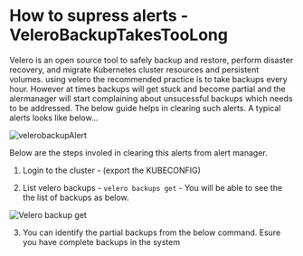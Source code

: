 # How to supress alerts - VeleroBackupTakesTooLong

Velero is an open source tool to safely backup and restore, perform disaster recovery, and migrate Kubernetes cluster resources and persistent volumes. using velero the recommended practice is to take backups every hour. However at times backups will get stuck and become partial and the alermanager will start complaining about unsucessful backups which needs to be addressed. The below guide helps in clearing such alerts. A typical alerts looks like below...

![velerobackupAlert](https://user-images.githubusercontent.com/29113813/148930107-6ca05f08-e7ed-427f-a527-8363d33019c2.png)

Below are the steps involed in clearing this alerts from alert manager.

1. Login to the cluster - (export the KUBECONFIG)

2. List velero backups - `velero backups get` - You will be able to see the the list of backups as below.

![Velero backup get](https://user-images.githubusercontent.com/29113813/148933520-54036a8a-8a1c-4992-9fa5-37bc440476f7.png)

3. You can identify the partial backups from the below command. Esure you have complete backups in the system 


